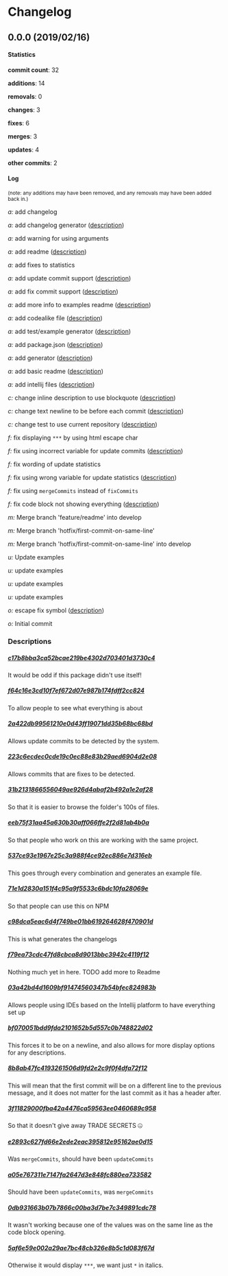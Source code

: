 # Changelog
## 0.0.0 (2019/02/16)
#### Statistics
**commit count**: 32

**additions**: 14

**removals**: 0

**changes**: 3

**fixes**: 6

**merges**: 3

**updates**: 4

**other commits**: 2

#### Log
<small>(note: any additions may have been removed, and any removals may have been added back in.)</small>

*a:* add changelog

*a:* add changelog generator ([description](#c17b8bba3ca52bcae219be4302d703401d3730c4-3))

*a:* add warning for using arguments

*a:* add readme ([description](#f64c16e3cd10f7ef672d07e987b174fdff2cc824-3))

*a:* add fixes to statistics

*a:* add update commit support ([description](#2a422db99561210e0d43ff19071dd35b68bc68bd-3))

*a:* add fix commit support ([description](#223c6ecdec0cde19c0ec88e83b29aed6904d2e08-3))

*a:* add more info to examples readme ([description](#31b2131866556049ae926d4abaf2b492a1e2af28-3))

*a:* add codealike file ([description](#eeb75f31aa45a630b30aff066ffe2f2d81ab4b0a-3))

*a:* add test/example generator ([description](#537ce93e1967e25c3a988f4ce92ec886e7d316eb-3))

*a:* add package.json ([description](#71e1d2830a151f4c95a9f5533c6bdc10fa28069e-3))

*a:* add generator ([description](#c98dca5eac6d4f749be01bb619264628f470901d-3))

*a:* add basic readme ([description](#f79ea73cdc47fd8cbca8d9013bbc3942c4119f12-3))

*a:* add intellij files ([description](#03a42bd4d1609bf91474560347b54bfec824983b-3))

*c:* change inline description to use blockquote ([description](#bf070051bdd9fda2101652b5d557c0b748822d02-3))

*c:* change text newline to be before each commit ([description](#8b8ab47fc4193261506d9fd2e2c9f0f4dfa72f12-3))

*c:* change test to use current repository ([description](#3f11829000fba42a4476ca59563ee0460689c958-3))

*f:* fix displaying `***` by using html escape char

*f:* fix using incorrect variable for update commits ([description](#e2893c627fd66e2ede2eac395812e95162ae0d15-3))

*f:* fix wording of update statistics

*f:* fix using wrong variable for update statistics ([description](#a05e767311e7147fa2647d3e848fc880ea733582-3))

*f:* fix using `mergeCommits` instead of `fixCommits`

*f:* fix code block not showing everything ([description](#0db931663b07b7866c00ba3d7be7c349891cdc78-3))

*m:* Merge branch 'feature/readme' into develop

*m:* Merge branch 'hotfix/first-commit-on-same-line'

*m:* Merge branch 'hotfix/first-commit-on-same-line' into develop

*u:* Update examples

*u:* update examples

*u:* update examples

*u:* update examples

*o:* escape fix symbol ([description](#5af6e59e002a29ae7bc48cb326e8b5c1d083f67d-3))

*o:* Initial commit
### Descriptions
##### [c17b8bba3ca52bcae219be4302d703401d3730c4](commit/c17b8bba3ca52bcae219be4302d703401d3730c4?refName=refs/heads/master)
It would be odd if this package didn't use itself!                    
##### [f64c16e3cd10f7ef672d07e987b174fdff2cc824](commit/f64c16e3cd10f7ef672d07e987b174fdff2cc824?refName=refs/heads/master)
To allow people to see what everything is about
##### [2a422db99561210e0d43ff19071dd35b68bc68bd](commit/2a422db99561210e0d43ff19071dd35b68bc68bd?refName=refs/heads/master)
Allows update commits to be detected by the system.
##### [223c6ecdec0cde19c0ec88e83b29aed6904d2e08](commit/223c6ecdec0cde19c0ec88e83b29aed6904d2e08?refName=refs/heads/master)
Allows commits that are fixes to be detected.
##### [31b2131866556049ae926d4abaf2b492a1e2af28](commit/31b2131866556049ae926d4abaf2b492a1e2af28?refName=refs/heads/master)
So that it is easier to browse the folder's 100s of files.
##### [eeb75f31aa45a630b30aff066ffe2f2d81ab4b0a](commit/eeb75f31aa45a630b30aff066ffe2f2d81ab4b0a?refName=refs/heads/master)
So that people who work on this are working with the same project.
##### [537ce93e1967e25c3a988f4ce92ec886e7d316eb](commit/537ce93e1967e25c3a988f4ce92ec886e7d316eb?refName=refs/heads/master)
This goes through every combination and generates an example file.
##### [71e1d2830a151f4c95a9f5533c6bdc10fa28069e](commit/71e1d2830a151f4c95a9f5533c6bdc10fa28069e?refName=refs/heads/master)
So that people can use this on NPM
##### [c98dca5eac6d4f749be01bb619264628f470901d](commit/c98dca5eac6d4f749be01bb619264628f470901d?refName=refs/heads/master)
This is what generates the changelogs
##### [f79ea73cdc47fd8cbca8d9013bbc3942c4119f12](commit/f79ea73cdc47fd8cbca8d9013bbc3942c4119f12?refName=refs/heads/master)
Nothing much yet in here. TODO add more to Readme
##### [03a42bd4d1609bf91474560347b54bfec824983b](commit/03a42bd4d1609bf91474560347b54bfec824983b?refName=refs/heads/master)
Allows people using IDEs based on the Intellij platform to have everything set up
##### [bf070051bdd9fda2101652b5d557c0b748822d02](commit/bf070051bdd9fda2101652b5d557c0b748822d02?refName=refs/heads/master)
This forces it to be on a newline, and also allows for more display options for any descriptions.
##### [8b8ab47fc4193261506d9fd2e2c9f0f4dfa72f12](commit/8b8ab47fc4193261506d9fd2e2c9f0f4dfa72f12?refName=refs/heads/master)
This will mean that the first commit will be on a different line to the previous message, and it does not matter for the last commit as it has a header after.
##### [3f11829000fba42a4476ca59563ee0460689c958](commit/3f11829000fba42a4476ca59563ee0460689c958?refName=refs/heads/master)
So that it doesn't give away TRADE SECRETS 🤐
##### [e2893c627fd66e2ede2eac395812e95162ae0d15](commit/e2893c627fd66e2ede2eac395812e95162ae0d15?refName=refs/heads/master)
Was `mergeCommits`, should have been `updateCommits`
##### [a05e767311e7147fa2647d3e848fc880ea733582](commit/a05e767311e7147fa2647d3e848fc880ea733582?refName=refs/heads/master)
Should have been `updateCommits`, was `mergeCommits`
##### [0db931663b07b7866c00ba3d7be7c349891cdc78](commit/0db931663b07b7866c00ba3d7be7c349891cdc78?refName=refs/heads/master)
It wasn't working because one of the values was on the same line as the code block opening.
##### [5af6e59e002a29ae7bc48cb326e8b5c1d083f67d](commit/5af6e59e002a29ae7bc48cb326e8b5c1d083f67d?refName=refs/heads/master)
Otherwise it would display `***`, we want just `*` in italics.
